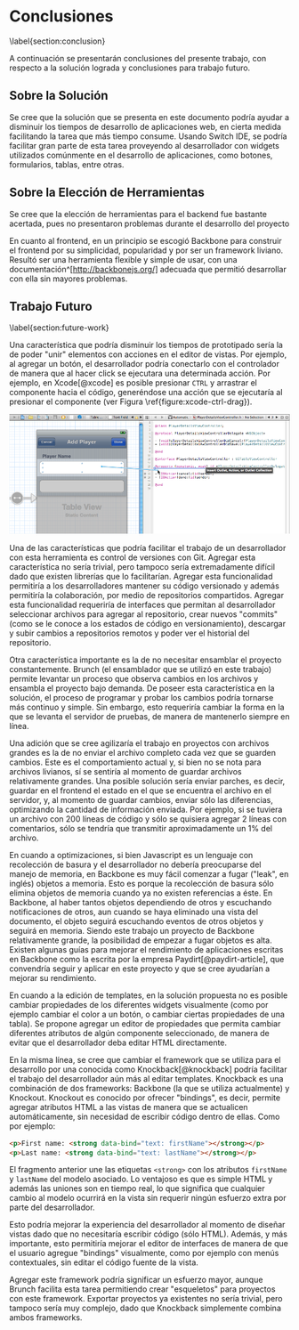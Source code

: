 # Conclusiones

\label{section:conclusion}

A continuación se presentarán conclusiones del presente trabajo, con respecto a la solución lograda y conclusiones para trabajo futuro.

## Sobre la Solución

Se cree que la solución que se presenta en este documento podría ayudar a disminuir los tiempos de desarrollo de aplicaciones web, en cierta medida facilitando la tarea que más tiempo consume. Usando Switch IDE, se podría facilitar gran parte de esta tarea proveyendo al desarrollador con widgets utilizados comúnmente en el desarrollo de aplicaciones, como botones, formularios, tablas, entre otras.

<!--
## Sobre la Metodología

El haber dividido el proceso de construcción en dos fases permitió evaluar la efectividad de las herramientas escogidas antes de comenzar con la programación del aspecto más importante de la solución. La primera fase involucró la creación del backend de manera casi completa, el prototipado de la interfaz y la creación de una base para el desarrollo de la segunda etapa.

La división en dos fases fue acertada, y el orden del desarrollo de los diferentes componentes fue correcto, dado que de haber prototipado el editor de interfaces antes de comenzar con la base, se podría haber creado (accidentalmente) un editor completamente incompatible con la solución final. Ahora bien, el haber prototipado un editor de interfaces antes de comenzar con el desarrollo podría haber revelado dificultades que se podrían haber encontrado en la segunda etapa (aunque de todas formas se sabía que era posible desarrollar algo de esa índole dado que existían herramientas similares).
-->

## Sobre la Elección de Herramientas

Se cree que la elección de herramientas para el backend fue bastante acertada, pues no presentaron problemas durante el desarrollo del proyecto

<!--
Haber elegido Ruby y Sinatra para construir el backend fue una buena decisión. Permitió crear un backend simple, liviano y mantenible en poco tiempo. 

***YA Y?***
-->

En cuanto al frontend, en un principio se escogió Backbone para construir el frontend por su simplicidad, popularidad y por ser un framework liviano. Resultó ser una herramienta flexible y simple de usar, con una documentación^[http://backbonejs.org/] adecuada que permitió desarrollar con ella sin mayores problemas.

<!--
En cuanto al frontend, En un principio se escogió Backbone para construir el frontend por su simplicidad, popularidad y por ser un framework liviano. Hubo que considerar que el autor no poseía conocimientos con ninguno de estos frameworks inicialmente, por lo que la elección se vio sesgada hacia una herramienta fácil de aprender y con buena documentación y soporte (o sea, una comunidad activa).

Backbone probó ser un framework fácil de dominar y muy flexible. La presencia de varias librerías y extensa documentación en línea permitió dominar la herramienta en poco tiempo y crear una solución mantenible y legible. 
-->

## Trabajo Futuro
\label{section:future-work}

Una característica que podría disminuir los tiempos de prototipado sería la de poder "unir" elementos con acciones en el editor de vistas. Por ejemplo, al agregar un botón, el desarrollador podría conectarlo con el controlador de manera que al hacer click se ejecutara una determinada acción. Por ejemplo, en Xcode[@xcode] es posible presionar `CTRL` y arrastrar el componente hacia el código, generéndose una acción que se ejecutaría al presionar el componente (ver Figura \ref{figure:xcode-ctrl-drag}).

![En Xcode, al presionar la tecla `CTRL` y arrastrar un widget, es posible crear métodos directamente. \label{figure:xcode-ctrl-drag}](figures/xcode-ctrl-drag.png)

Una de las características que podría facilitar el trabajo de un desarrollador con esta herramienta es control de versiones con Git. Agregar esta característica no sería trivial, pero tampoco sería extremadamente difícil dado que existen librerías que lo facilitarían. Agregar esta funcionalidad permitiría a los desarrolladores mantener su código versionado y además permitiría la colaboración, por medio de repositorios compartidos. Agregar esta funcionalidad requeriría de interfaces que permitan al desarrollador seleccionar archivos para agregar al repositorio, crear nuevos "commits" (como se le conoce a los estados de código en versionamiento), descargar y subir cambios a repositorios remotos y poder ver el historial del repositorio.

Otra característica importante es la de no necesitar ensamblar el proyecto constantemente. Brunch (el ensamblador que se utilizó en este trabajo) permite levantar un proceso que observa cambios en los archivos y ensambla el proyecto bajo demanda. De poseer esta característica en la solución, el proceso de programar y probar los cambios podría tornarse más continuo y simple. Sin embargo, esto requeriría cambiar la forma en la que se levanta el servidor de pruebas, de manera de mantenerlo siempre en línea.

Una adición que se cree agilizaría el trabajo en proyectos con archivos grandes es la de no enviar el archivo completo cada vez que se guarden cambios. Este es el comportamiento actual y, si bien no se nota para archivos livianos, sí se sentiría al momento de guardar archivos relativamente grandes. Una posible solución sería enviar parches, es decir, guardar en el frontend el estado en el que se encuentra el archivo en el servidor, y, al momento de guardar cambios, enviar sólo las diferencias, optimizando la cantidad de información enviada. Por ejemplo, si se tuviera un archivo con 200 líneas de código y sólo se quisiera agregar 2 líneas con comentarios, sólo se tendría que transmitir aproximadamente un 1% del archivo.

En cuando a optimizaciones, si bien Javascript es un lenguaje con recolección de basura y el desarrollador no debería preocuparse del manejo de memoria, en Backbone es muy fácil comenzar a fugar ("leak", en inglés) objetos a memoria. Esto es porque la recolección de basura sólo elimina objetos de memoria cuando ya no existen referencias a éste. En Backbone, al haber tantos objetos dependiendo de otros y escuchando notificaciones de otros, aun cuando se haya eliminado una vista del documento, el objeto seguirá escuchando eventos de otros objetos y seguirá en memoria. Siendo este trabajo un proyecto de Backbone relativamente grande, la posibilidad de empezar a fugar objetos es alta. Existen algunas guías para mejorar el rendimiento de aplicaciones escritas en Backbone como la escrita por la empresa Paydirt[@paydirt-article], que convendría seguir y aplicar en este proyecto y que se cree ayudarían a mejorar su rendimiento.

En cuando a la edición de templates, en la solución propuesta no es posible cambiar propiedades de los diferentes widgets visualmente (como por ejemplo cambiar el color a un botón, o cambiar ciertas propiedades de una tabla). Se propone agregar un editor de propiedades que permita cambiar diferentes atributos de algún componente seleccionado, de manera de evitar que el desarrollador deba editar HTML directamente.

En la misma línea, se cree que cambiar el framework que se utiliza para el desarrollo por una conocida como Knockback[@knockback] podría facilitar el trabajo del desarrollador aún más al editar templates. Knockback es una combinación de dos frameworks: Backbone (la que se utiliza actualmente) y Knockout. Knockout es conocido por ofrecer "bindings", es decir, permite agregar atributos HTML a las vistas de manera que se actualicen automáticamente, sin necesidad de escribir código dentro de ellas. Como por ejemplo:

```html
<p>First name: <strong data-bind="text: firstName"></strong></p>
<p>Last name: <strong data-bind="text: lastName"></strong></p>
```

El fragmento anterior une las etiquetas `<strong>` con los atributos `firstName` y `lastName` del modelo asociado. Lo ventajoso es que es simple HTML y además las uniones son en tiempo real, lo que significa que cualquier cambio al modelo ocurrirá en la vista sin requerir ningún esfuerzo extra por parte del desarrollador.

Esto podría mejorar la experiencia del desarrollador al momento de diseñar vistas dado que no necesitaría escribir código (sólo HTML). Además, y más importante, esto permitiría mejorar el editor de interfaces de manera de que el usuario agregue "bindings" visualmente, como por ejemplo con menús contextuales, sin editar el código fuente de la vista.

Agregar este framework podría significar un esfuerzo mayor, aunque Brunch facilita esta tarea permitiendo crear "esqueletos" para proyectos con este framework. Exportar proyectos ya existentes no sería trivial, pero tampoco sería muy complejo, dado que Knockback simplemente combina ambos frameworks.
